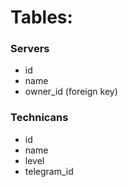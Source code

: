# Tables:
### Servers
- id
- name
- owner_id (foreign key)

### Technicans
- id
- name
- level
- telegram_id